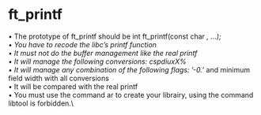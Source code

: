 # ft_printf

• The prototype of ft_printf should be int ft_printf(const char *, ...);\
• You have to recode the libc’s printf function\
• It must not do the buffer management like the real printf\
• It will manage the following conversions: cspdiuxX%\
• It will manage any combination of the following flags: ’-0.*’ and minimum field width with all conversions\
• It will be compared with the real printf\
• You must use the command ar to create your librairy, using the command libtool is forbidden.\
